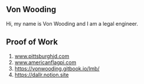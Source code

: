 ## Von Wooding

Hi, my name is Von Wooding and I am a legal engineer. 

## Proof of Work
1. www.pittsburghjd.com
2. www.americanflagpi.com
3. https://vonwooding.gitbook.io/lmb/
4. https://dallr.notion.site
